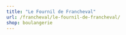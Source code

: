 ```yaml
---
title: "Le Fournil de Francheval"
url: /francheval/le-fournil-de-francheval/
shop: boulangerie
---
```

